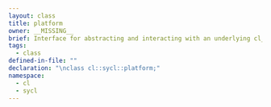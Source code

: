 ```yaml
---
layout: class
title: platform
owner: __MISSING__
brief: Interface for abstracting and interacting with an underlying cl_platform_id object.
tags:
  - class
defined-in-file: ""
declaration: "\nclass cl::sycl::platform;"
namespace:
  - cl
  - sycl
---
```

